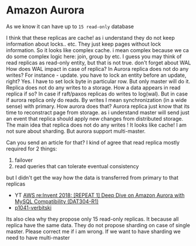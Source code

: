 # Amazon Aurora

As we know it can have up to `15 read-only` database

I think that these replicas are cache!  as i understand they do not keep information about locks.. etc. They just keep pages without lock information. So it looks like complex cache. i mean complex because we ca do some complex logic here: join, group by etc.
I guess you may think of read replicas as read-only entity, but that is not true. don't forget about WAL
How does WAL impact in case of replica? In Aurora replica does not do any writes?
For instance - update. you have to lock an entity before an update, right?
Yes. I have to set lock byte in particular row. But only master will do it. Replica does not do any writes to a storage.
How a data appears in read replica if so?
In case if raft/paxos replicas do writes to log(wal). But in case if aurora replica only do reads.
By writes I mean synchronization (in a wide sense) with primary.
How aurora does that?
Aurora replica just know that its time to reconstract page from storage. as i understand master will send just an event that replica should apply new changes from distributed storage. The main idea that replica does not do any writes ! It looks like cache! I am not sure about sharding. But aurora support multi-master.

Can you send an article for that? I kind of agree that read replica mostly required for 2 things:

1. failover
2. read queries that can tolerate eventual consistency

but I didn't get the way how the data is transferred from primary to that replicas

- YT [AWS re:Invent 2018: [REPEAT 1] Deep Dive on Amazon Aurora with MySQL Compatibility (DAT304-R1)](https://youtu.be/U42mC_iKSBg)
- [p1041-verbitski](./assets/p1041-verbitski.pdf)

Its also clea why they propose only 15 read-only replicas. It because all replica have the same data. They do not propose sharding on case of single master. Please correct me if i am wrong. If we want to have sharding we need to have multi-master
